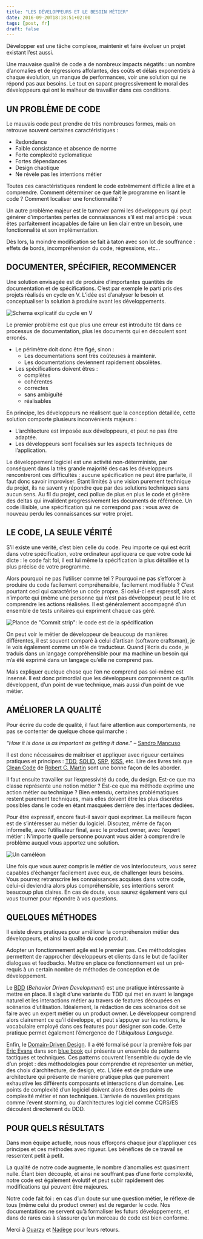```yaml
---
title: "LES DÉVELOPPEURS ET LE BESOIN MÉTIER"
date: 2016-09-20T18:18:51+02:00
tags: [post, fr]
draft: false
---
```


Développer est une tâche complexe, maintenir et faire évoluer un projet existant l’est aussi.

Une mauvaise qualité de code a de nombreux impacts négatifs&nbsp;: un nombre d’anomalies et de régressions affolantes, des coûts et délais exponentiels à chaque évolution, un manque de performances, voir une solution qui ne répond pas aux besoins. Le tout en sapant progressivement le moral des développeurs qui ont le malheur de travailler dans ces conditions.

## UN PROBLÈME DE CODE

Le mauvais code peut prendre de très nombreuses formes, mais on retrouve souvent certaines caractéristiques&nbsp;:

- Redondance
- Faible consistance et absence de norme
- Forte complexité cyclomatique
- Fortes dépendances
- Design chaotique
- Ne révèle pas les intentions métier

Toutes ces caractéristiques rendent le code extrêmement difficile à lire et à comprendre. Comment déterminer ce que fait le programme en lisant le code&nbsp;? Comment localiser une fonctionnalité&nbsp;?

Un autre problème majeur est le turnover parmi les développeurs qui peut générer d’importantes pertes de connaissances s’il est mal anticipé&nbsp;: vous êtes parfaitement incapables de faire un lien clair entre un besoin, une fonctionnalité et son implémentation.

Dès lors, la moindre modification se fait à taton avec son lot de souffrance&nbsp;: effets de bords, incompréhension du code, régressions, etc…

## DOCUMENTER, SPÉCIFIER, RECOMMENCER

Une solution envisagée est de produire d’importantes quantités de documentation et de spécifications. C’est par exemple le parti pris des projets réalisés en cycle en V. L’idée est d’analyser le besoin et conceptualiser la solution à produire avant les développements.

![Schema explicatif du cycle en V](1.png)

Le premier problème est que plus une erreur est introduite tôt dans ce processus de documentation, plus les documents qui en découlent sont erronés.

- Le périmètre doit donc être figé, sinon&nbsp;:
  - Les documentations sont très coûteuses à maintenir.
  - Les documentations deviennent rapidement obsolètes.
- Les spécifications doivent êtres&nbsp;:
  - complètes
  - cohérentes
  - correctes
  - sans ambiguïté
  - réalisables

En principe, les développeurs ne réalisent que la conception détaillée, cette solution comporte plusieurs inconvénients majeurs&nbsp;:

- L’architecture est imposée aux développeurs, et peut ne pas être adaptée.
- Les développeurs sont focalisés sur les aspects techniques de l’application.

Le développement logiciel est une activité non-déterministe, par conséquent dans la très grande majorité des cas les développeurs rencontreront ces difficultés&nbsp;: aucune spécification ne peut être parfaite, il faut donc savoir improviser. Étant limités à une vision purement technique du projet, ils ne savent y répondre que par des solutions techniques sans aucun sens. Au fil du projet, ceci pollue de plus en plus le code et génère des deltas qui invalident progressivement les documents de référence. Un code illisible, une spécification qui ne correspond pas&nbsp;: vous avez de nouveau perdu les connaissances sur votre projet.

## LE CODE, LA SEULE VÉRITÉ

S’il existe une vérité, c’est bien celle du code. Peu importe ce qui est écrit dans votre spécification, votre ordinateur appliquera ce que votre code lui dicte&nbsp;: le code fait foi, il est lui même la spécification la plus détaillée et la plus précise de votre programme.

Alors pourquoi ne pas l’utiliser comme tel&nbsp;? Pourquoi ne pas s’efforcer à produire du code facilement compréhensible, facilement modifiable&nbsp;? C’est pourtant ceci qui caractérise un code propre. Si celui-ci est expressif, alors n’importe qui (même une personne qui n’est pas développeur) peut le lire et comprendre les actions réalisées. Il est généralement accompagné d’un ensemble de tests unitaires qui expriment chaque cas géré.

![Plance de "Commit strip": le code est de la spécification](2.png)

On peut voir le métier de développeur de beaucoup de manières différentes, il est souvent comparé à celui d’artisan (software craftsman), je le vois également comme un rôle de traducteur. Quand j’écris du code, je traduis dans un langage compréhensible pour ma machine un besoin qui m’a été exprimé dans un langage qu’elle ne comprend pas.

Mais expliquer quelque chose que l’on ne comprend pas soi-même est insensé. Il est donc primordial que les développeurs comprennent ce qu’ils développent, d’un point de vue technique, mais aussi d’un point de vue métier.

## AMÉLIORER LA QUALITÉ

Pour écrire du code de qualité, il faut faire attention aux comportements, ne pas se contenter de quelque chose qui marche&nbsp;:

*“How it is done is as important as getting it done.”* – [Sandro Mancuso](https://twitter.com/sandromancuso)

Il est donc nécessaires de maîtriser et appliquer avec rigueur certaines pratiques et principes&nbsp;: [TDD](https://en.wikipedia.org/wiki/Test-driven_development), [SOLID](https://en.wikipedia.org/wiki/SOLID_(object-oriented_design)), [SRP](https://en.wikipedia.org/wiki/Single_responsibility_principle), [KISS](https://en.wikipedia.org/wiki/KISS_principle), etc. Lire des livres tels que [Clean Code](https://www.amazon.fr/Clean-Code-Handbook-Software-Craftsmanship/dp/0132350882) de [Robert C. Martin](https://twitter.com/unclebobmartin) sont une bonne façon de les aborder.

Il faut ensuite travailler sur l’expressivité du code, du design. Est-ce que ma classe représente une notion métier&nbsp;? Est-ce que ma méthode exprime une action métier ou technique&nbsp;? Bien entendu, certaines problématiques restent purement techniques, mais elles doivent être les plus discrètes possibles dans le code en étant masquées derrière des interfaces dédiées.

Pour être expressif, encore faut-il savoir quoi exprimer. La meilleure façon est de s’intéresser au métier du logiciel. Discutez, même de façon informelle, avec l’utilisateur final, avec le product owner, avec l’expert métier&nbsp;: N’importe quelle personne pouvant vous aider à comprendre le problème auquel vous apportez une solution.

![Un caméléon](3.png)

Une fois que vous aurez compris le métier de vos interlocuteurs, vous serez capables d’échanger facilement avec eux, de challenger leurs besoins. Vous pourrez retranscrire les connaissances acquises dans votre code, celui-ci deviendra alors plus compréhensible, ses intentions seront beaucoup plus claires. En cas de doute, vous saurez également vers qui vous tourner pour répondre à vos questions.

## QUELQUES MÉTHODES

Il existe divers pratiques pour améliorer la compréhension métier des développeurs, et ainsi la qualité du code produit.

Adopter un fonctionnement agile est le premier pas. Ces méthodologies permettent de rapprocher développeurs et clients dans le but de faciliter dialogues et feedbacks. Mettre en place ce fonctionnement est un pré-requis à un certain nombre de méthodes de conception et de développement.

Le [BDD](https://fr.wikipedia.org/wiki/Behavior_driven_development) (*Behavior Driven Development*) est une pratique intéressante à mettre en place. Il s’agit d’une variante du TDD qui met en avant le langage naturel et les interactions métier au travers de features découpées en scénarios d’utilisation. Idéalement, la rédaction de ces scénarios doit se faire avec un expert métier ou un product owner. Le développeur comprend alors clairement ce qu’il développe, et peut s’appuyer sur les notions, le vocabulaire employé dans ces features pour désigner son code. Cette pratique permet également l’émergence de l’*Ubiquitous Language*.

Enfin, le [Domain-Driven Design](https://en.wikipedia.org/wiki/Domain-driven_design). Il a été formalisé pour la première fois par [Eric Evans](https://twitter.com/ericevans0) dans son [blue book](https://www.amazon.fr/Domain-Driven-Design-Tackling-Complexity-Software/dp/0321125215) qui présente un ensemble de patterns tactiques et techniques. Ces patterns couvrent l’ensemble du cycle de vie d’un projet&nbsp;: des méthodologies pour comprendre et représenter un métier, des choix d’architecture, de design, etc. L’idée est de produire une architecture qui présente de manière pratique plus que purement exhaustive les différents composants et interactions d’un domaine. Les points de complexité d’un logiciel doivent alors êtres des points de complexité métier et non techniques. L’arrivée de nouvelles pratiques comme l’event storming, ou d’architectures logiciel comme CQRS/ES découlent directement du DDD.

## POUR QUELS RÉSULTATS

Dans mon équipe actuelle, nous nous efforçons chaque jour d’appliquer ces principes et ces méthodes avec rigueur. Les bénéfices de ce travail se ressentent petit à petit.

La qualité de notre code augmente, le nombre d’anomalies est quasiment nulle. Étant bien découplé, et ainsi ne souffrant pas d’une forte complexité, notre code est également évolutif et peut subir rapidement des modifications qui peuvent être majeures.

Notre code fait foi&nbsp;: en cas d’un doute sur une question métier, le réflexe de tous (même celui du product owner) est de regarder le code. Nos documentations ne servent qu’à formaliser les futurs développements, et dans de rares cas à s’assurer qu’un morceau de code est bien conforme.

Merci à [Ouarzy](https://twitter.com/Ouarzy) et [Nadège](https://twitter.com/nadegerouelle) pour leurs retours.